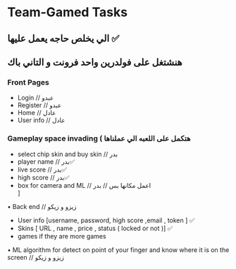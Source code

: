 # Team-Gamed Tasks
## الي يخلص حاجه يعمل عليها ✅
## هنشتغل على فولدرين واحد فرونت و التاني باك 
### Front Pages
- Login // عبدو
- Register // عبدو
- Home // عادل 
- User info // عادل

### Gameplay space invading ( هتكمل على اللعبه الي عملناها
- select chip skin and buy skin  // بدر
- player name  // بدر✅
- live score  // بدر✅
- high score  // بدر✅
- box for camera and ML // اعمل مكانها بس  //  بدر  
 ]

• Back end // زيزو و زيكو
- User info [username,  password, high score ,email , token ] ✅
- Skins [ URL , name , price , status ( locked or not )] ✅
- games if they are more games 

• ML algorithm for detect on point of your finger and know where it is on the screen // زيزو و زيكو 
